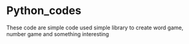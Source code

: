 # Python_codes
These code are simple code used simple library to create word game, number game and something interesting
